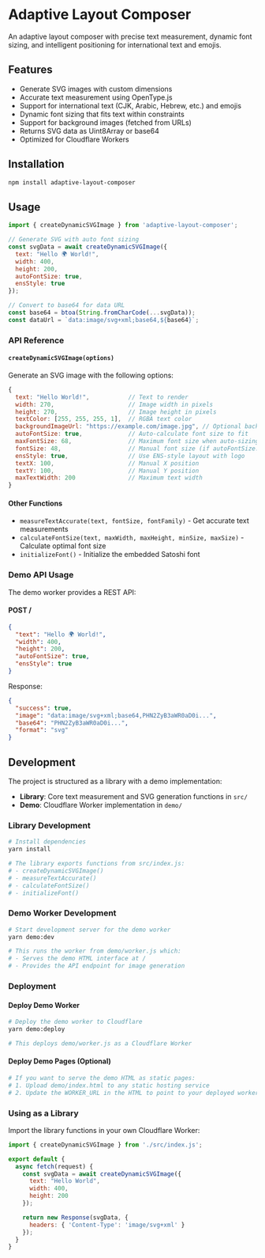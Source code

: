# Adaptive Layout Composer

An adaptive layout composer with precise text measurement, dynamic font sizing, and intelligent positioning for international text and emojis.

## Features

- Generate SVG images with custom dimensions
- Accurate text measurement using OpenType.js
- Support for international text (CJK, Arabic, Hebrew, etc.) and emojis
- Dynamic font sizing that fits text within constraints
- Support for background images (fetched from URLs)
- Returns SVG data as Uint8Array or base64
- Optimized for Cloudflare Workers

## Installation

```bash
npm install adaptive-layout-composer
```

## Usage

```javascript
import { createDynamicSVGImage } from 'adaptive-layout-composer';

// Generate SVG with auto font sizing
const svgData = await createDynamicSVGImage({
  text: "Hello 🌍 World!",
  width: 400,
  height: 200,
  autoFontSize: true,
  ensStyle: true
});

// Convert to base64 for data URL
const base64 = btoa(String.fromCharCode(...svgData));
const dataUrl = `data:image/svg+xml;base64,${base64}`;
```

### API Reference

#### `createDynamicSVGImage(options)`

Generate an SVG image with the following options:

```javascript
{
  text: "Hello World!",           // Text to render
  width: 270,                     // Image width in pixels
  height: 270,                    // Image height in pixels
  textColor: [255, 255, 255, 1],  // RGBA text color
  backgroundImageUrl: "https://example.com/image.jpg", // Optional background
  autoFontSize: true,             // Auto-calculate font size to fit
  maxFontSize: 68,                // Maximum font size when auto-sizing
  fontSize: 48,                   // Manual font size (if autoFontSize: false)
  ensStyle: true,                 // Use ENS-style layout with logo
  textX: 100,                     // Manual X position
  textY: 100,                     // Manual Y position
  maxTextWidth: 200               // Maximum text width
}
```

#### Other Functions

- `measureTextAccurate(text, fontSize, fontFamily)` - Get accurate text measurements
- `calculateFontSize(text, maxWidth, maxHeight, minSize, maxSize)` - Calculate optimal font size
- `initializeFont()` - Initialize the embedded Satoshi font

### Demo API Usage

The demo worker provides a REST API:

#### POST /

```json
{
  "text": "Hello 🌍 World!",
  "width": 400,
  "height": 200,
  "autoFontSize": true,
  "ensStyle": true
}
```

Response:
```json
{
  "success": true,
  "image": "data:image/svg+xml;base64,PHN2ZyB3aWR0aD0i...",
  "base64": "PHN2ZyB3aWR0aD0i...",
  "format": "svg"
}
```

## Development

The project is structured as a library with a demo implementation:

- **Library**: Core text measurement and SVG generation functions in `src/`
- **Demo**: Cloudflare Worker implementation in `demo/`

### Library Development

```bash
# Install dependencies
yarn install

# The library exports functions from src/index.js:
# - createDynamicSVGImage()
# - measureTextAccurate()
# - calculateFontSize()
# - initializeFont()
```

### Demo Worker Development

```bash
# Start development server for the demo worker
yarn demo:dev

# This runs the worker from demo/worker.js which:
# - Serves the demo HTML interface at /
# - Provides the API endpoint for image generation
```

### Deployment

#### Deploy Demo Worker
```bash
# Deploy the demo worker to Cloudflare
yarn demo:deploy

# This deploys demo/worker.js as a Cloudflare Worker
```

#### Deploy Demo Pages (Optional)
```bash
# If you want to serve the demo HTML as static pages:
# 1. Upload demo/index.html to any static hosting service
# 2. Update the WORKER_URL in the HTML to point to your deployed worker
```

### Using as a Library

Import the library functions in your own Cloudflare Worker:

```javascript
import { createDynamicSVGImage } from './src/index.js';

export default {
  async fetch(request) {
    const svgData = await createDynamicSVGImage({
      text: "Hello World",
      width: 400,
      height: 200
    });

    return new Response(svgData, {
      headers: { 'Content-Type': 'image/svg+xml' }
    });
  }
}
```